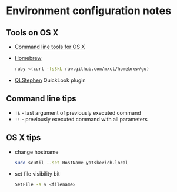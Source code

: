 Environment configuration notes
===============================

Tools on OS X
------------- 
* [Command line tools for OS X](https://developer.apple.com/downloads/index.action)
* [Homebrew](http://mxcl.github.com/homebrew/)

    ```sh
    ruby <(curl -fsSkL raw.github.com/mxcl/homebrew/go)
    ```
* [QLStephen](http://whomwah.github.com/qlstephen/) QuickLook plugin


Command line tips
-----------------

* `!$` - last argument of previously executed command
* `!!` - previously executed command with all parameters

OS X tips
---------

* change hostname

    ```sh
    sudo scutil --set HostName yatskevich.local
    ```
* set file visibility bit

    ```sh
    SetFile -a v <filename>
    ```

